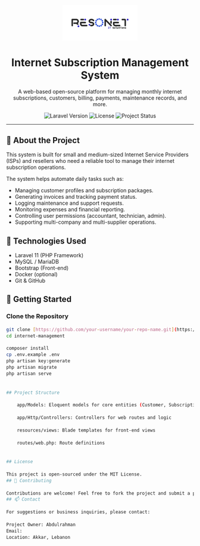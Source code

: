 <p align="center">
  <img src="https://github.com/abdzohbi/internet-management/blob/339ffbe48f6c5976e4184f5db24994132b45316c/logo.jpg" width="200" alt="Project Logo">
</p>

<h1 align="center">Internet Subscription Management System</h1>

<p align="center">
  A web-based open-source platform for managing monthly internet subscriptions, customers, billing, payments, maintenance records, and more.
</p>


<p align="center">
  <img src="https://img.shields.io/badge/Laravel-11.x-red" alt="Laravel Version">
  <img src="https://img.shields.io/badge/License-MIT-blue.svg" alt="License">
  <img src="https://img.shields.io/badge/Status-Active-green.svg" alt="Project Status">
</p>

---

## 📌 About the Project

This system is built for small and medium-sized Internet Service Providers (ISPs) and resellers who need a reliable tool to manage their internet subscription operations.

The system helps automate daily tasks such as:

- Managing customer profiles and subscription packages.
- Generating invoices and tracking payment status.
- Logging maintenance and support requests.
- Monitoring expenses and financial reporting.
- Controlling user permissions (accountant, technician, admin).
- Supporting multi-company and multi-supplier operations.

## 🔧 Technologies Used

- Laravel 11 (PHP Framework)
- MySQL / MariaDB
- Bootstrap (Front-end)
- Docker (optional)
- Git & GitHub

## 🚀 Getting Started

### Clone the Repository

```bash
git clone [https://github.com/your-username/your-repo-name.git](https://github.com/abdzohbi/internet-management.git)
cd internet-management

composer install
cp .env.example .env
php artisan key:generate
php artisan migrate
php artisan serve


## Project Structure

    app/Models: Eloquent models for core entities (Customer, Subscription, Invoice, etc.)

    app/Http/Controllers: Controllers for web routes and logic

    resources/views: Blade templates for front-end views

    routes/web.php: Route definitions


## License

This project is open-sourced under the MIT License.
## 🤝 Contributing

Contributions are welcome! Feel free to fork the project and submit a pull request. For major changes, please open an issue first.
## 📫 Contact

For suggestions or business inquiries, please contact:

Project Owner: Abdulrahman
Email: 
Location: Akkar, Lebanon
